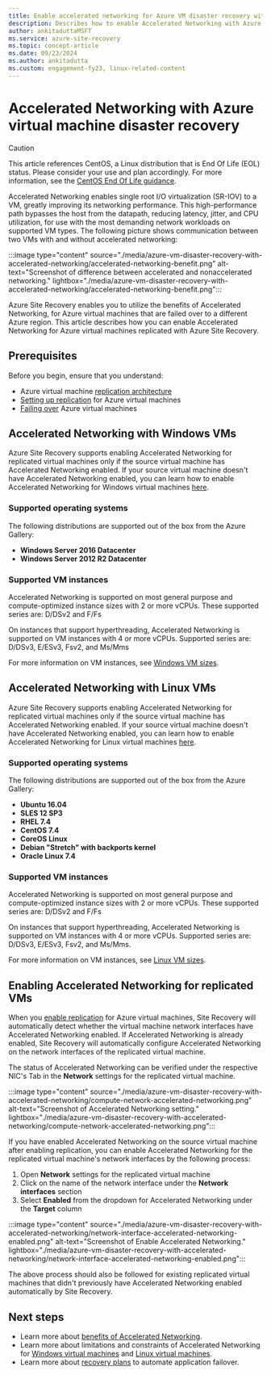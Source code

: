 ```yaml
---
title: Enable accelerated networking for Azure VM disaster recovery with Azure Site Recovery
description: Describes how to enable Accelerated Networking with Azure Site Recovery for Azure virtual machine disaster recovery
author: ankitaduttaMSFT
ms.service: azure-site-recovery
ms.topic: concept-article
ms.date: 09/23/2024
ms.author: ankitadutta
ms.custom: engagement-fy23, linux-related-content
---
```

# Accelerated Networking with Azure virtual machine disaster recovery

> [!CAUTION]
> This article references CentOS, a Linux distribution that is End Of Life (EOL) status. Please consider your use and plan accordingly. For more information, see the [CentOS End Of Life guidance](/azure/virtual-machines/workloads/centos/centos-end-of-life).

Accelerated Networking enables single root I/O virtualization (SR-IOV) to a VM, greatly improving its networking performance. This high-performance path bypasses the host from the datapath, reducing latency, jitter, and CPU utilization, for use with the most demanding network workloads on supported VM types. The following picture shows communication between two VMs with and without accelerated networking:

:::image type="content" source="./media/azure-vm-disaster-recovery-with-accelerated-networking/accelerated-networking-benefit.png" alt-text="Screenshot of difference between accelerated and nonaccelerated networking." lightbox="./media/azure-vm-disaster-recovery-with-accelerated-networking/accelerated-networking-benefit.png":::

Azure Site Recovery enables you to utilize the benefits of Accelerated Networking, for Azure virtual machines that are failed over to a different Azure region. This article describes how you can enable Accelerated Networking for Azure virtual machines replicated with Azure Site Recovery.

## Prerequisites

Before you begin, ensure that you understand:
-	Azure virtual machine [replication architecture](azure-to-azure-architecture.md)
-	[Setting up replication](azure-to-azure-tutorial-enable-replication.md) for Azure virtual machines
-	[Failing over](azure-to-azure-tutorial-failover-failback.md) Azure virtual machines

## Accelerated Networking with Windows VMs

Azure Site Recovery supports enabling Accelerated Networking for replicated virtual machines only if the source virtual machine has Accelerated Networking enabled. If your source virtual machine doesn't have Accelerated Networking enabled, you can learn how to enable Accelerated Networking for Windows virtual machines [here](../virtual-network/create-vm-accelerated-networking-powershell.md#enable-accelerated-networking-on-existing-vms).

### Supported operating systems
The following distributions are supported out of the box from the Azure Gallery:
* **Windows Server 2016 Datacenter**
* **Windows Server 2012 R2 Datacenter**

### Supported VM instances
Accelerated Networking is supported on most general purpose and compute-optimized instance sizes with 2 or more vCPUs.  These supported series are: D/DSv2 and F/Fs

On instances that support hyperthreading, Accelerated Networking is supported on VM instances with 4 or more vCPUs. Supported series are: D/DSv3, E/ESv3, Fsv2, and Ms/Mms

For more information on VM instances, see [Windows VM sizes](/azure/virtual-machines/sizes?toc=%2fazure%2fvirtual-network%2ftoc.json).

## Accelerated Networking with Linux VMs

Azure Site Recovery supports enabling Accelerated Networking for replicated virtual machines only if the source virtual machine has Accelerated Networking enabled. If your source virtual machine doesn't have Accelerated Networking enabled, you can learn how to enable Accelerated Networking for Linux virtual machines [here](../virtual-network/create-vm-accelerated-networking-cli.md#enable-accelerated-networking-on-existing-vms).

### Supported operating systems
The following distributions are supported out of the box from the Azure Gallery:
* **Ubuntu 16.04**
* **SLES 12 SP3**
* **RHEL 7.4**
* **CentOS 7.4**
* **CoreOS Linux**
* **Debian "Stretch" with backports kernel**
* **Oracle Linux 7.4**

### Supported VM instances
Accelerated Networking is supported on most general purpose and compute-optimized instance sizes with 2 or more vCPUs.  These supported series are: D/DSv2 and F/Fs

On instances that support hyperthreading, Accelerated Networking is supported on VM instances with 4 or more vCPUs. Supported series are: D/DSv3, E/ESv3, Fsv2, and Ms/Mms.

For more information on VM instances, see [Linux VM sizes](/azure/virtual-machines/sizes?toc=%2fazure%2fvirtual-network%2ftoc.json).

## Enabling Accelerated Networking for replicated VMs

When you [enable replication](azure-to-azure-tutorial-enable-replication.md) for Azure virtual machines, Site Recovery will automatically detect whether the virtual machine network interfaces have Accelerated Networking enabled. If Accelerated Networking is already enabled, Site Recovery will automatically configure Accelerated Networking on the network interfaces of the replicated virtual machine.

The status of Accelerated Networking can be verified under the respective NIC's Tab in the **Network** settings for the replicated virtual machine.

:::image type="content" source="./media/azure-vm-disaster-recovery-with-accelerated-networking/compute-network-accelerated-networking.png" alt-text="Screenshot of Accelerated Networking setting." lightbox="./media/azure-vm-disaster-recovery-with-accelerated-networking/compute-network-accelerated-networking.png":::



If you have enabled Accelerated Networking on the source virtual machine after enabling replication, you can enable Accelerated Networking for the replicated virtual machine's network interfaces by the following process:
1. Open **Network** settings for the replicated virtual machine
2. Click on the name of the network interface under the **Network interfaces** section
3. Select **Enabled** from the dropdown for Accelerated Networking under the **Target** column

:::image type="content" source="./media/azure-vm-disaster-recovery-with-accelerated-networking/network-interface-accelerated-networking-enabled.png" alt-text="Screenshot of Enable Accelerated Networking." lightbox="./media/azure-vm-disaster-recovery-with-accelerated-networking/network-interface-accelerated-networking-enabled.png":::


The above process should also be followed for existing replicated virtual machines that didn't previously have Accelerated Networking enabled automatically by Site Recovery.

## Next steps

- Learn more about [benefits of Accelerated Networking](../virtual-network/accelerated-networking-overview.md#benefits).
- Learn more about limitations and constraints of Accelerated Networking for [Windows virtual machines](../virtual-network/accelerated-networking-overview.md#limitations-and-constraints) and [Linux virtual machines](../virtual-network/accelerated-networking-overview.md#limitations-and-constraints).
- Learn more about [recovery plans](site-recovery-create-recovery-plans.md) to automate application failover.
